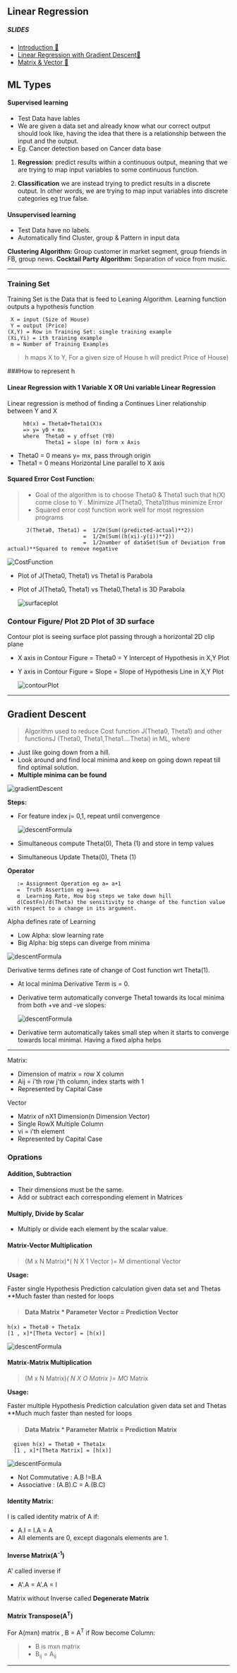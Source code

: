 ## Linear Regression

##### SLIDES
- [Introduction 📑](../../assets/doc/Lecture1.pdf)
- [Linear Regression with Gradient Descent📑](../../assets/doc/Lecture2.pdf)
- [Matrix & Vector 📑](../../assets/doc/Lecture3.pdf)

## ML Types

#### Supervised learning
  - Test Data have lables
  - We are given a data set and already know what our correct output should look like, having the idea that there is a relationship between the input and the output.
  - Eg. Cancer detection based on Cancer data base

 1. **Regression**: predict results within a continuous output, meaning that we are trying to map input variables to some continuous function. 

 2. **Classification** we are instead trying to predict results in a discrete output. In other words, 
we are trying to map input variables into discrete categories eg true false.

#### Unsupervised learning
 - Test Data have no labels.
 - Automatically find Cluster, group & Pattern in input data
 
  **Clustering Algorithm:** Group customer in market segment, group friends in FB, group news.
  **Cocktail Party Algorithm:** Separation of voice from music.
  
  ------------------
  
### Training Set

Training Set is the Data that is feed to Leaning Algorithm. Learning function outputs a hypothesis function 

     X = input (Size of House)
     Y = output (Price)
    (X,Y) = Row in Training Set: single training example
    (Xi,Yi) = ith training example
     m = Number of Training Examples

> h maps X to Y, For a given size of House h will predict Price of House)

###How to represent h

#### Linear Regression with 1 Variable X OR Uni variable Linear Regression
   
Linear regression is method of finding a Continues Liner relationship between Y and X        

         hΘ(x) = Theta0+Theta1(X)x
         => y= y0 + mx
         where  Theta0 = y offset (Y0) 
                Theta1 = slope (m) form x Axis
                
- Theta0 = 0  means y= mx, pass through origin
- Theta1 = 0  means Horizontal Line parallel to X axis               
               
 #### Squared Error Cost Function:  
> - Goal of the algorithm is to choose Theta0 & Theta1 such that h(X) come close to Y . Minimize J(Theta0, Theta1)thus minimize Error                         
> - Squared error cost function work well for most regression programs

          J(Theta0, Theta1) =  1/2m(Sum((predicted-actual)**2))              
                            =  1/2m(Sum((h(xi)-y(i))**2)) 
                            =  1/2number of dataSet(Sum of Deviation from actual)**Squared to remove negative
            
  
  ![CostFunction](../../assets/img/Goal.png)

                     
- Plot of  J(Theta0, Theta1) vs Theta1 is Parabola
- Plot of  J(Theta0, Theta1) vs Theta0,Theta1 is 3D Parabola    

   ![surfaceplot](../../assets/img/surfaceplot.png)

### Contour Figure/ Plot 2D Plot of 3D  surface    

Contour plot is seeing surface plot passing through a horizontal 2D clip plane

- X axis in Contour Figure = Theta0 =  Y Intercept of Hypothesis in X,Y Plot
- Y axis in Contour Figure =  Slope =  Slope of Hypothesis Line  in X,Y Plot   
                            
  ![contourPlot](../../assets/img/contour.png)
                   
-----

## Gradient Descent
> Algorithm used to reduce Cost function J(Theta0, Theta1) and other functionsJ (Theta0, Theta1,Theta1....Thetai) in ML, where
- Just like going down from a hill.
- Look around and find local minima and keep on going down repeat till find optimal solution.
- **Multiple minima  can be found**

 ![gradientDescent](../../assets/img/gradient.png)
 
**Steps:** 
 - For feature index j= 0,1, repeat until convergence
 
   ![descentFormula](../../assets/img/descentFormula.png)
 - Simultaneous compute Theta(0), Theta (1) and store in temp values
 - Simultaneous Update  Theta(0), Theta (1)
 
 **Operator**

       := Assignment Operation eg a= a+1
       =  Truth Assertion eg a==a
       α  Learning Rate, How big steps we take down hill
       d(CostFn)/d(Theta) the sensitivity to change of the function value with respect to a change in its argument.


Alpha defines rate of Learning

 - Low Alpha: slow learning rate
 - Big Alpha: big steps can diverge from minima
       
![descentFormula](../../assets/img/alpha.png)

Derivative terms defines rate of change of Cost function wrt Theta(1). 

-  At local minima Derivative Term is = 0.
-  Derivative term automatically converge Theta1 towards its local minima from both +ve and -ve slopes:

   ![descentFormula](../../assets/img/Derivative.png)

-  Derivative term automatically takes small step when it starts to converge towards local minimal. Having a fixed alpha helps      
       
 ------      


Matrix: 
- Dimension of matrix = row X column
- Aij = i'th row j'th column, index starts with 1
- Represented by Capital Case


Vector
- Matrix of nX1 Dimension(n Dimension Vector)
- Single RowX Multiple Column 
- vi = i'th element
- Represented by Capital Case

### Oprations

#### Addition, Subtraction

- Their dimensions must be the same.
- Add or subtract each corresponding element in Matrices

#### Multiply, Divide by Scalar
- Multiply or divide each element by the scalar value.

#### Matrix-Vector Multiplication

> (M x N Matrix)*( N X 1 Vector )= M dimentional Vector

**Usage:**

Faster single Hypothesis Prediction calculation given data set and Thetas
**Much faster than nested for loops

> #### Data Matrix * Parameter Vector = Prediction Vector 

    h(x) = Theta0 + Theta1x
    [1 , x]*[Theta Vector] = [h(x)]


  ![descentFormula](../../assets/img/vectMatrix.png)

#### Matrix-Matrix Multiplication

> (M x N Matrix)*( N X O Matrix )= M*O Matrix

**Usage:**

Faster multiple Hypothesis Prediction calculation given data set and Thetas
**Much much faster than nested for loops

> #### Data Matrix * Parameter Matrix = Prediction Matrix 


      given h(x) = Theta0 + Theta1x
      [1 , x]*[Theta Matrix] = [h(x)]


  ![descentFormula](../../assets/img/MatMatPredict.png)
  
  - Not Commutative : A.B !=B.A
  - Associative : (A.B).C = A.(B.C)
  
  
#### Identity Matrix:
  I is called identity matrix of A if:
  
  - A.I = I.A = A
  - All elements are 0, except diagonals elements are 1.
  
  #### Inverse Matrix(A<sup>-1</sup>)
  
  A' called inverse if
  
  - A'.A = A'.A = I
  
  Matrix without Inverse called **Degenerate Matrix**

  ####  Matrix Transpose(A<sup>T</sup>)
  
For A(mxn) matrix , B = A<sup>T</sup> if Row become Column:

 >- B is mxn matrix
 > - B<sub>ij</sub> = A<sub>ij</sub> 
  

---



